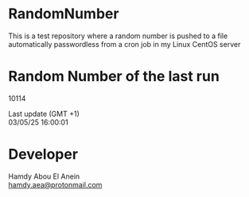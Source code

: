 # RandomNumber    
This is a test repository where a random number is pushed to a file automatically passwordless from a cron job in my Linux CentOS server    
# Random Number of the last run   
10114
      
Last update (GMT +1)    
03/05/25 16:00:01
# Developer    
Hamdy Abou El Anein   
hamdy.aea@protonmail.com
